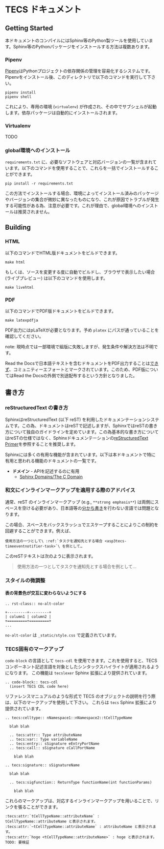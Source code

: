 
TECS ドキュメント
================

Getting Started
---------------

本ドキュメントのコンパイルにはSphinx等のPython製ツールを使用しています。Sphinx等のPythonパッケージをインストールする方法は複数あります。

### Pipenv

[Pipenv](https://github.com/kennethreitz/pipenv)はPythonプロジェクトの依存関係の管理を容易化するシステムです。Pipenvをインストール後、このディレクトリで以下のコマンドを実行して下さい。

    pipenv install
    pipenv shell

これにより、専用の環境 (`virtualenv`) が作成され、その中でサブシェルが起動します。依存パッケージは自動的にインストールされます。

### Virtualenv

TODO

### global環境へのインストール

`requirements.txt` に、必要なソフトウェアと対応バージョンの一覧が含まれています。以下のコマンドを使用することで、これらを一括でインストールすることができます。

    pip install -r requirements.txt

この方法でインストールする場合、環境によってインストール済みのパッケージやバージョンの集合が微妙に異なったものになり、これが原因でトラブルが発生する可能性がある為、注意が必要です。これが理由で、global環境へのインストールは推奨されません。

Building
--------

### HTML

以下のコマンドでHTML版ドキュメントをビルドできます。

    make html

もしくは、ソースを変更する度に自動でビルドし、ブラウザで表示したい場合 (ライブプレビュー) は以下のコマンドを使用します。

    make livehtml

### PDF

以下のコマンドでPDF版ドキュメントをビルドできます。

    make latexpdfja

PDF出力にはpLaTeXが必要となります。予め `platex` にパスが通っていることを確認してください。

note: 現時点では一部環境で組版に失敗しますが、発生条件や解決方法は不明です。

Read the Docsで日本語テキストを含むドキュメントをPDF出力することは[できず](https://github.com/rtfd/readthedocs.org/issues/1959#issuecomment-175960871)、コミュニティーエフォートとマークされています。このため、PDF版についてはRead the Docsの外側で別途配布するという方針となりました。


書き方
------

### reStructuredText の書き方

SphinxはreStructuredText (以下 reST) を利用したドキュメンテーションシステムです。この為、ドキュメントはreSTで記述しますが、SphinxではreSTの書き方について独自のガイドラインを定めています。この為基本的な書き方についてはreSTの仕様ではなく、Sphinxドキュメンテーションの[reStructuredText Primer](http://www.sphinx-doc.org/en/stable/rest.html)を参照することを推奨します。

Sphinxには多くの有用な機能が含まれています。以下は本ドキュメントで特に有用と思われる機能のドキュメントの一覧です。

- **ドメイン** - APIを記述するのに有用
    - [Sphinx Domains/The C Domain](http://www.sphinx-doc.org/en/stable/domains.html#the-c-domain)

### 和文にインラインマークアップを適用する際のアドバイス

通常、reST のインラインマークアップ (e.g., ``**strong emphasis**``) は両側にスペースを空ける必要があり、日本語等の[分かち書き](https://ja.wikipedia.org/wiki/わかち書き)を行わない言語では問題となります。

この場合、スペースをバックスラッシュでエスケープすることによりこの制約を回避することができます。例えば、

    使用方法の一つとして\ :ref:`タスクを通知先とする場合 <asp3tecs-timeeventnotifier-task>`\ を例として…

このreSTテキストは次のように表示されます。

> 使用方法の一つとしてタスクを通知先とする場合を例として…

### スタイルの微調整

#### 表の背景色が交互に変わらないようにする

    .. rst-class:: no-alt-color

    +---------+---------+
    | column1 | column2 |
    +=========+=========+
    ...

`no-alt-color` は `_static/style.css` で定義されています。

### TECS固有のマークアップ

`code-block` の言語として `tecs-cdl` を使用できます。これを使用すると、TECS コンポーネント記述言語を対象としたシンタックスハイライトが適用されるようになります。
この機能は `tecslexer` Sphinx 拡張により提供されています。

    .. code-block:: tecs-cdl
      (insert TECS CDL code here)

リファレンスマニュアルのような形式で TECS のオブジェクトの説明を行う際は、以下のマークアップを使用して下さい。
これらは `tecs` Sphinx 拡張により提供されています。

    .. tecs:celltype:: nNamespace1::nNamespace2::tCellTypeName

      blah blah

      .. tecs:attr:: Type attributeName
      .. tecs:var:: Type variableName
      .. tecs:entry:: sSignature eEntryPortName
      .. tecs:call:: sSignature cCallPortName

        blah blah

    .. tecs:signature:: sSignatureName

      blah blah

      .. tecs:sigfunction:: ReturnType functionName(int functionParams)

        blah blah

これらのマークアップは、対応するインラインマークアップを用いることで、リンクを張ることができます。

    :tecs:attr:`tCellTypeName::attributeName` : tCellTypeName::attributeName と表示されます。
    :tecs:attr:`~tCellTypeName::attributeName` : attributeName と表示されます。
    :tecs:attr:`hoge <tCellTypeName::attributeName>` : hoge と表示されます。 TODO: 要検証
